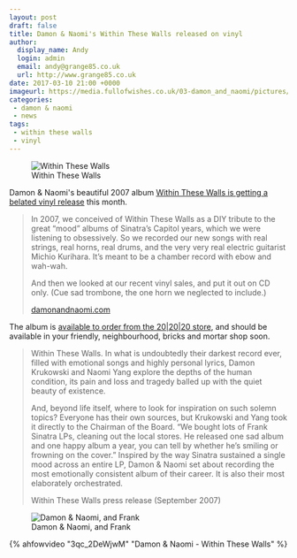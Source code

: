 ```yaml
---
layout: post
draft: false
title: Damon & Naomi's Within These Walls released on vinyl
author:
  display_name: Andy
  login: admin
  email: andy@grange85.co.uk
  url: http://www.grange85.co.uk
date: 2017-03-10 21:00 +0000
imageurl: https://media.fullofwishes.co.uk/03-damon_and_naomi/pictures/damon-and-naomi-within-these-walls-promo.jpg
categories:
 - damon & naomi
 - news
tags:
 - within these walls
 - vinyl
---
```

<div class="col-md-6 float-right"><figure class="caption aligncenter"><img src="https://media.fullofwishes.co.uk/03-damon_and_naomi/sleeves/dan_withinthesewalls.jpg" alt="Within These Walls" /><figcaption class="caption-text">Within These Walls</figcaption></figure></div>
<p class="lead">Damon & Naomi's beautiful 2007 album <a href="https://www.20-20-20.com/store/damon-naomi-wi">Within These Walls is getting a belated vinyl release</a> this month.</p>

<blockquote>
<p>In 2007, we conceived of Within These Walls as a DIY tribute to the great “mood” albums of Sinatra’s Capitol years, which we were listening to obsessively. So we recorded our new songs with real strings, real horns, real drums, and the very very real electric guitarist Michio Kurihara. It’s meant to be a chamber record with ebow and wah-wah.</p>

<p>And then we looked at our recent vinyl sales, and put it out on CD only. (Cue sad trombone, the one horn we neglected to include.)</p>
<footer><a href="http://damonandnaomi.com/march-2017/">damonandnaomi.com</a></footer>
</blockquote>

<p>The album is <a href="https://www.20-20-20.com/store/damon-naomi-wi">available to order from the 20|20|20 store</a>, and should be available in your friendly, neighbourhood, bricks and mortar shop soon.</p>

<blockquote>
<p>Within These Walls. In what is undoubtedly their darkest record ever, filled with emotional songs and highly personal lyrics, Damon Krukowski and Naomi Yang explore the depths of the human condition, its pain and loss and tragedy balled up with the quiet beauty of  existence.</p>

<p>And, beyond life itself, where to look for inspiration on such solemn topics? Everyone has their own sources, but Krukowski and Yang took it directly to the Chairman of the Board. “We bought lots of Frank Sinatra LPs, cleaning out the local stores. He released one sad album and one happy album a year, you can tell by whether he’s smiling or frowning on the cover.” Inspired by the way Sinatra sustained a single mood across an entire LP, Damon & Naomi set about recording the most emotionally consistent album of their career. It is also their most elaborately orchestrated.</p>
<footer>Within These Walls press release (September 2007)</footer>
</blockquote>

<figure class="caption aligncenter"><img src="https://media.fullofwishes.co.uk/03-damon_and_naomi/pictures/damon-and-naomi-within-these-walls-promo.jpg" alt="Damon & Naomi, and Frank" /><figcaption class="caption-text">Damon & Naomi, and Frank</figcaption></figure>

{% ahfowvideo "3qc_2DeWjwM" "Damon & Naomi - Within These Walls" %}
